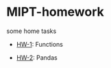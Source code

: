 # MIPT-homework
some home tasks

- [HW-1](https://lms.skillfactory.ru/courses/course-v1:SkillFactory+MIPTDS+SEPT22/courseware/0091bc4ae9044d30b795b3bd5513a323/9c5ae572795a497c93f4f082da5bafbf/1?activate_block_id=block-v1%3ASkillFactory%2BMIPTDS%2BSEPT22%2Btype%40vertical%2Bblock%401cd56451ceb94f4d98e6b32319176780): Functions

- [HW-2](https://lms.skillfactory.ru/courses/course-v1:SkillFactory+MIPTDS+SEPT22/courseware/0091bc4ae9044d30b795b3bd5513a323/03598d29b6614ffab85d0732100e6047/1?activate_block_id=block-v1%3ASkillFactory%2BMIPTDS%2BSEPT22%2Btype%40vertical%2Bblock%40110a21b07c444380968655aa34df01a9): Pandas
